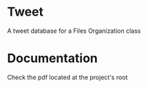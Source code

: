 # Tweet
A tweet database for a Files Organization class

# Documentation
Check the pdf located at the project's root
